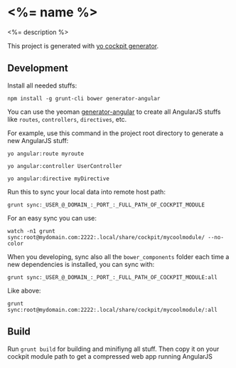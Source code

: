 # <%= name %>

<%= description %>

This project is generated with [yo cockpit generator](https://github.com/edospadoni/generator-cockpit).

## Development

Install all needed stuffs:
```
npm install -g grunt-cli bower generator-angular
```

You can use the yeoman [generator-angular](https://github.com/yeoman/generator-angular) to create all AngularJS stuffs like `routes`, `controllers`, `directives`, etc.

For example, use this command in the project root directory to generate a new AngularJS stuff:
```
yo angular:route myroute
```
```
yo angular:controller UserController
```
```
yo angular:directive myDirective
```

Run this to sync your local data into remote host path:
```
grunt sync:_USER_@_DOMAIN_:_PORT_:_FULL_PATH_OF_COCKPIT_MODULE
```

For an easy sync you can use:
```
watch -n1 grunt sync:root@mydomain.com:2222:.local/share/cockpit/mycoolmodule/ --no-color
```

When you developing, sync also all the `bower_components` folder each time a new dependencies is installed, you can sync with:
```
grunt sync:_USER_@_DOMAIN_:_PORT_:_FULL_PATH_OF_COCKPIT_MODULE:all
```
Like above:
```
grunt sync:root@mydomain.com:2222:.local/share/cockpit/mycoolmodule/:all
```

## Build
Run `grunt build` for building and minifiyng all stuff. Then copy it on your cockpit module path to get a compressed web app running AngularJS